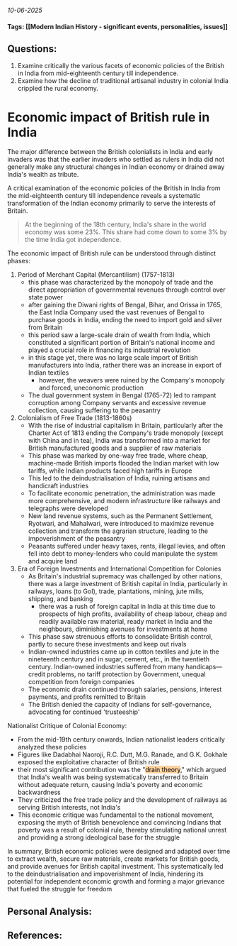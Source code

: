 *10-06-2025*
#### Tags: [[Modern Indian History - significant events, personalities, issues]]


## Questions:

1. Examine critically the various facets of economic policies of the British in India from mid-eighteenth century till independence.
2. Examine how the decline of traditional artisanal industry in colonial India crippled the rural economy.


# Economic impact of British rule in India

The major difference between the British colonialists in India and early invaders was that the earlier invaders who settled as rulers in India did not generally make any structural changes in Indian economy or drained away India's wealth as tribute. 

A critical examination of the economic policies of the British in India from the mid-eighteenth century till independence reveals a systematic transformation of the Indian economy primarily to serve the interests of Britain.

> At the beginning of the 18th century, India's share in the world economy was some 23%. This share had come down to some 3% by the time India got independence. 

The economic impact of British rule can be understood through distinct phases:

1. Period of Merchant Capital (Mercantilism) (1757-1813)
	- this phase was characterized by the monopoly of trade and the direct appropriation of governmental revenues through control over state power
	- after gaining the Diwani rights of Bengal, Bihar, and Orissa in 1765, the East India Company used the vast revenues of Bengal to purchase goods in India, ending the need to import gold and silver from Britain
	- this period saw a large-scale drain of wealth from India, which constituted a significant portion of Britain's national income and played a crucial role in financing its industrial revolution
	- in this stage yet, there was no large scale import of British manufacturers into India, rather there was an increase in export of Indian textiles
		- however, the weavers were ruined by the Company's monopoly and forced, uneconomic production
	- The dual government system in Bengal (1765-72) led to rampant corruption among Company servants and excessive revenue collection, causing suffering to the peasantry
2. Colonialism of Free Trade (1813-1860s)
	- With the rise of industrial capitalism in Britain, particularly after the Charter Act of 1813 ending the Company's trade monopoly (except with China and in tea), India was transformed into a market for British manufactured goods and a supplier of raw materials
	- This phase was marked by one-way free trade, where cheap, machine-made British imports flooded the Indian market with low tariffs, while Indian products faced high tariffs in Europe
	- This led to the deindustrialisation of India, ruining artisans and handicraft industries
	- To facilitate economic penetration, the administration was made more comprehensive, and modern infrastructure like railways and telegraphs were developed
	- New land revenue systems, such as the Permanent Settlement, Ryotwari, and Mahalwari, were introduced to maximize revenue collection and transform the agrarian structure, leading to the impoverishment of the peasantry
	- Peasants suffered under heavy taxes, rents, illegal levies, and often fell into debt to money-lenders who could manipulate the system and acquire land
3. Era of Foreign Investments and International Competition for Colonies
	- As Britain's industrial supremacy was challenged by other nations, there was a large investment of British capital in India, particularly in railways, loans (to GoI), trade, plantations, mining, jute mills, shipping, and banking
		- there was a rush of foreign capital in India at this time due to prospects of high profits, availability of cheap labour, cheap and readily available raw material, ready market in India and the neighbours, diminishing avenues for investments at home
	- This phase saw strenuous efforts to consolidate British control, partly to secure these investments and keep out rivals
	- Indian-owned industries came up in cotton textiles and jute in the nineteenth century and in sugar, cement, etc., in the twentieth century. Indian-owned industries suffered from many handicaps—credit problems, no tariff protection by Government, unequal competition from foreign companies
	- The economic drain continued through salaries, pensions, interest payments, and profits remitted to Britain
	- The British denied the capacity of Indians for self-governance, advocating for continued 'trusteeship'


Nationalist Critique of Colonial Economy:
- From the mid-19th century onwards, Indian nationalist leaders critically analyzed these policies
- Figures like Dadabhai Naoroji, R.C. Dutt, M.G. Ranade, and G.K. Gokhale exposed the exploitative character of British rule
- their most significant contribution was the "<mark style="background: #FFB86CA6;">drain theory</mark>," which argued that India's wealth was being systematically transferred to Britain without adequate return, causing India's poverty and economic backwardness
- They criticized the free trade policy and the development of railways as serving British interests, not India's
- This economic critique was fundamental to the national movement, exposing the myth of British benevolence and convincing Indians that poverty was a result of colonial rule, thereby stimulating national unrest and providing a strong ideological base for the struggle


In summary, British economic policies were designed and adapted over time to extract wealth, secure raw materials, create markets for British goods, and provide avenues for British capital investment. This systematically led to the deindustrialisation and impoverishment of India, hindering its potential for independent economic growth and forming a major grievance that fueled the struggle for freedom

## Personal Analysis:


## References: